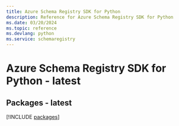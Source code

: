 ```yaml
---
title: Azure Schema Registry SDK for Python
description: Reference for Azure Schema Registry SDK for Python
ms.date: 03/20/2024
ms.topic: reference
ms.devlang: python
ms.service: schemaregistry
---
```

# Azure Schema Registry SDK for Python - latest
## Packages - latest
[!INCLUDE [packages](schema-registry-index.md)]